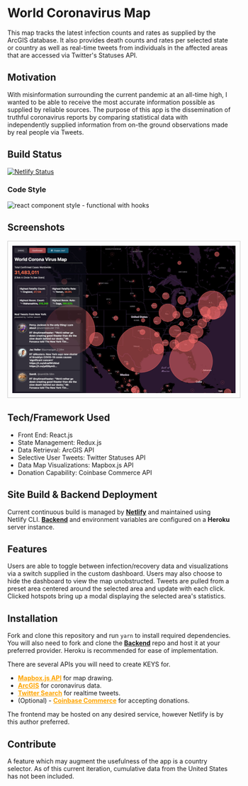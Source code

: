 # World Coronavirus Map

This map tracks the latest infection counts and rates as supplied by the ArcGIS database. It also provides death counts and rates per selected state or country as well as real-time tweets from individuals in the affected areas that are accessed via Twitter's Statuses API.

## Motivation

With misinformation surrounding the current pandemic at an all-time high, I wanted to be able to receive the most accurate information possible as supplied by reliable sources. The purpose of this app is the dissemination of truthful coronavirus reports by comparing statistical data with independently supplied information from on-the ground observations made by real people via Tweets.

## Build Status

[![Netlify Status](https://api.netlify.com/api/v1/badges/f35f8c80-71be-4ade-98b8-eee8563503dd/deploy-status)](https://app.netlify.com/sites/aj-coronavirus-tracker-tool/deploys)

### Code Style

<img src="https://img.shields.io/badge/react%20component%20style-functional%20w%2Fhooks-brightgreen" alt="react component style - functional with hooks">

## Screenshots

<img src="https://raw.githubusercontent.com/ajohnson1031/aj-covid-tracker-react-mapbox/master/src/imgs/screenshot.jpg" alt="world coronavirus map screenshot" style="border: 1px solid #ccc; padding: 10px;">

## Tech/Framework Used

- Front End: React.js
- State Management: Redux.js
- Data Retrieval: ArcGIS API
- Selective User Tweets: Twitter Statuses API
- Data Map Visualizations: Mapbox.js API
- Donation Capability: Coinbase Commerce API

## Site Build & Backend Deployment

Current continuous build is managed by <a href="https://aj-coronavirus-tracker-tool.netlify.app/" target="_blank"><strong>Netlify</strong></a> and maintained using Netlify CLI. <a href="https://github.com/ajohnson1031/ajohnson1031-aj-covid-tracker-react-mapbox-be" target="_blank"><strong>Backend</strong></a> and environment variables are configured on a <strong>Heroku</strong> server instance.

## Features

Users are able to toggle between infection/recovery data and visualizations via a switch supplied in the custom dashboard. Users may also choose to hide the dashboard to view the map unobstructed. Tweets are pulled from a preset area centered around the selected area and update with each click. Clicked hotspots bring up a modal displaying the selected area's statistics.

## Installation

Fork and clone this repository and run `yarn` to install required dependencies. You will also need to fork and clone the <a href="https://github.com/ajohnson1031/ajohnson1031-aj-covid-tracker-react-mapbox-be" target="_blank"><strong>Backend</strong></a> repo and host it at your preferred provider. Heroku is recommended for ease of implementation.

There are several APIs you will need to create KEYS for.

- <a href="https://docs.mapbox.com/mapbox.js/api/v3.3.1/" target="_blank" style="font-weight: bold; color: orange !important;">Mapbox.js API</a> for map drawing.
- <a href="https://coronavirus-disasterresponse.hub.arcgis.com/" target="_blank" style="font-weight: bold; color: orange !important;">ArcGIS</a> for coronavirus data.
- <a href="https://developer.twitter.com/en/docs/twitter-api/v1/tweets/search/api-reference/get-search-tweets" target="_blank" style="font-weight: bold; color: orange !important;">Twitter Search</a> for realtime tweets.
- (Optional) - <a href="https://commerce.coinbase.com/docs/api/" target="_blank" style="font-weight: bold; color: orange !important;">Coinbase Commerce</a> for accepting donations.

The frontend may be hosted on any desired service, however Netlify is by this author preferred.

## Contribute

A feature which may augment the usefulness of the app is a country selector. As of this current iteration, cumulative data from the United States has not been included.
